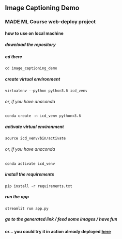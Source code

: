 ## Image Captioning Demo
### MADE ML Course web-deploy project

#### how to use on local machine

##### download the repository

##### cd there

```cd image_captioning_demo```

##### create virtual environment

```virtualenv --python python3.6 icd_venv```

###### or, if you have anaconda

```conda create -n icd_venv python=3.6```

##### activate virtual environment

```source icd_venv/bin/activate```

###### or, if you have anaconda

```conda activate icd_venv```

##### install the requirements

```pip install -r requirements.txt```

##### run the app

```streamlit run app.py```

##### go to the generated link / feed some images / have fun



#### or... you could try it in action already deployed [here](https://s-m-image-captioning-demo.herokuapp.com/)
